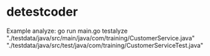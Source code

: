 # detestcoder

Example analyze:
go run main.go testalyze "./testdata/java/src/main/java/com/training/CustomerService.java" "./testdata/java/src/test/java/com/training/CustomerServiceTest.java"